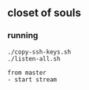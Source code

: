 ## closet of souls

### running
```
./copy-ssh-keys.sh
./listen-all.sh

from master 
- start stream
```